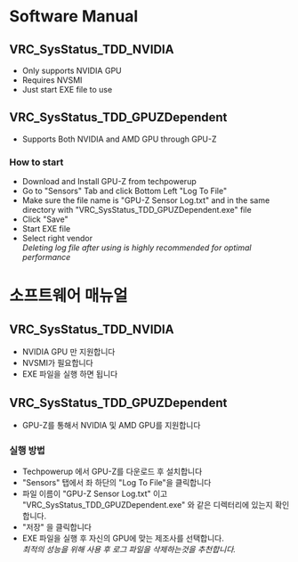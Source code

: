 # Software Manual
## VRC_SysStatus_TDD_NVIDIA
* Only supports NVIDIA GPU
* Requires NVSMI
* Just start EXE file to use
## VRC_SysStatus_TDD_GPUZDependent
* Supports Both NVIDIA and AMD GPU through GPU-Z
### How to start
* Download and Install GPU-Z from techpowerup
* Go to "Sensors" Tab and click Bottom Left "Log To File"
* Make sure the file name is "GPU-Z Sensor Log.txt" and in the same directory with "VRC_SysStatus_TDD_GPUZDependent.exe" file
* Click "Save"
* Start EXE file
* Select right vendor\
*Deleting log file after using is highly recommended for optimal performance*

# 소프트웨어 매뉴얼
## VRC_SysStatus_TDD_NVIDIA
* NVIDIA GPU 만 지원합니다
* NVSMI가 필요합니다
* EXE 파일을 실행 하면 됩니다
## VRC_SysStatus_TDD_GPUZDependent
* GPU-Z를 통해서 NVIDIA 및 AMD GPU를 지원합니다
### 실행 방법
* Techpowerup 에서 GPU-Z를 다운로드 후 설치합니다
* "Sensors" 탭에서 좌 하단의 "Log To File"을 클릭합니다
* 파일 이름이 "GPU-Z Sensor Log.txt" 이고 "VRC_SysStatus_TDD_GPUZDependent.exe" 와 같은 디렉터리에 있는지 확인합니다.
* "저장" 을 클릭합니다
* EXE 파일을 실행 후 자신의 GPU에 맞는 제조사를 선택합니다.\
*최적의 성능을 위해 사용 후 로그 파일을 삭제하는것을 추천합니다.*
